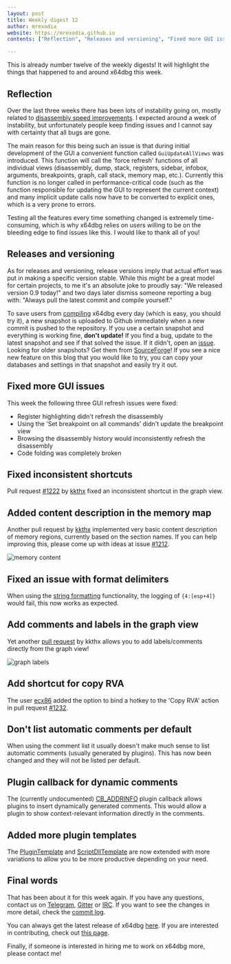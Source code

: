 ```yaml
---
layout: post
title: Weekly digest 12
author: mrexodia
website: https://mrexodia.github.io
contents: ["Reflection", "Releases and versioning", "Fixed more GUI issues", "Fixed inconsistent shortcuts", "Added content description in the memory map", "Fixed an issue with format delimiters", "Add comments and labels in the graph view", "Add shortcut for copy RVA", "Don't list automatic comments per default", "Plugin callback for dynamic comments", "Added more plugin templates", "Final words"]

---
```


This is already number twelve of the weekly digests! It will highlight the things that happened to and around x64dbg this week.

## Reflection

Over the last three weeks there has been lots of instability going on, mostly related to [disassembly speed improvements](https://x64dbg.com/blog/2016/10/23/weekly-digest-9.html#disassembly-speed-improvements). I expected around a week of instability, but unfortunately people keep finding issues and I cannot say with certainty that all bugs are gone.

The main reason for this being such an issue is that during initial development of the GUI a convenient function called `GuiUpdateAllViews` was introduced. This function will call the 'force refresh' functions of all individual views (disassembly, dump, stack, registers, sidebar, infobox, arguments, breakpoints, graph, call stack, memory map, etc.). Currently this function is no longer called in performance-critical code (such as the function responsible for updating the GUI to represent the current context) and many implicit update calls now have to be converted to explicit ones, which is a very prone to errors.

Testing all the features every time something changed is extremely time-consuming, which is why x64dbg relies on users willing to be on the bleeding edge to find issues like this. I would like to thank all of you!

## Releases and versioning

As for releases and versioning, release versions imply that actual effort was put in making a specific version stable. While this might be a great model for certain projects, to me it's an absolute joke to proudly say: "We released version 0.9 today!" and two days later dismiss someone reporting a bug with: "Always pull the latest commit and compile yourself."

To save users from [compiling](https://github.com/x64dbg/x64dbg/wiki/Compiling-the-whole-project) x64dbg every day (which is easy, you should try it), a new snapshot is uploaded to Github immediately when a new commit is pushed to the repository. If you use a certain snapshot and everything is working fine, **don't update!** If you find a bug, update to the latest snapshot and see if that solved the issue. If it didn't, open an [issue](http://issues.x64dbg.com). Looking for older snapshots? Get them from [SourceForge](http://download.x64dbg.com)! If you see a nice new feature on this blog that you would like to try, you can copy your databases and settings in that snapshot and easily try it out.

## Fixed more GUI issues

This week the following three GUI refresh issues were fixed:

- Register highlighting didn't refresh the disassembly
- Using the 'Set breakpoint on all commands' didn't update the breakpoint view
- Browsing the disassembly history would inconsistently refresh the disassembly
- Code folding was completely broken

## Fixed inconsistent shortcuts

Pull request [#1222](https://github.com/x64dbg/x64dbg/pull/1222) by [kkthx](https://github.com/kkthx) fixed an inconsistent shortcut in the graph view.


## Added content description in the memory map

Another pull request by [kkthx](https://github.com/kkthx) implemented very basic content description of memory regions, currently based on the section names. If you can help improving this, please come up with ideas at issue [#1212](https://github.com/x64dbg/x64dbg/issues/1212).

![memory content](http://i.imgur.com/qW7t8on.png)

## Fixed an issue with format delimiters

When using the [string formatting](http://help.x64dbg.com/en/latest/introduction/Formatting.html) functionality, the logging of `{4:[esp+4]}` would fail, this now works as expected.

## Add comments and labels in the graph view

Yet another [pull request](https://github.com/x64dbg/x64dbg/pull/1229) by kkthx allows you to add labels/comments directly from the graph view!

![graph labels](http://i.imgur.com/gOy83m8.png)

## Add shortcut for copy RVA

The user [ecx86](https://github.com/ecx86) added the option to bind a hotkey to the 'Copy RVA' action in pull request [#1232](https://github.com/x64dbg/x64dbg/pull/1232).


## Don't list automatic comments per default

When using the comment list it usually doesn't make much sense to list automatic comments (usually generated by plugins). This has now been changed and they will not be listed per default.

## Plugin callback for dynamic comments

The (currently undocumented) [CB_ADDRINFO](https://github.com/x64dbg/x64dbg/blob/a4419b54574691fd8b341f158ed07f015d95db2f/src/dbg/_plugins.h#L202) plugin callback allows plugins to insert dynamically generated comments. This would allow a plugin to show context-relevant information directly in the comments.

## Added more plugin templates

The [PluginTemplate](https://github.com/x64dbg/PluginTemplate) and [ScriptDllTemplate](https://github.com/x64dbg/ScriptDllTemplate) are now extended with more variations to allow you to be more productive depending on your need.

## Final words

That has been about it for this week again. If you have any questions, contact us on [Telegram](http://telegram.x64dbg.com), [Gitter](http://gitter.x64dbg.com) or [IRC](http://webchat.freenode.net/?channels=x64dbg). If you want to see the changes in more detail, check the [commit log](https://github.com/x64dbg/x64dbg/commits).

You can always get the latest release of x64dbg [here](http://releases.x64dbg.com). If you are interested in contributing, check out [this page](http://contribute.x64dbg.com).

Finally, if someone is interested in hiring me to work on x64dbg more, please contact me!